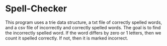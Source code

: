# Spell-Checker
This program uses a trie data structure, a txt file of correctly spelled words, and a csv file of incorrectly and correctly spelled words. The goal is to find the incorrectly spelled word. If the word differs by zero or 1 letters, then we count it spelled correctly. If not, then it is marked incorrect.
